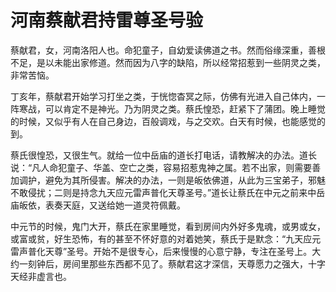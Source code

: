# 河南蔡献君持雷尊圣号验

蔡献君，女，河南洛阳人也。命犯童子，自幼爱读佛道之书。然而俗缘深重，善根不足，是以未能出家修道。然而因为八字的缺陷，所以经常招惹到一些阴灵之类，非常苦恼。

丁亥年，蔡献君开始学习打坐之类，于恍惚杳冥之际，仿佛有光进入自己体内，一阵寒战，可以肯定不是神光。乃为阴灵之类。蔡氏惶恐，赶紧下了蒲团。晚上睡觉的时候，又似乎有人在自己身边，百般调戏，与之交欢。白天有时候，也能感觉的到。

蔡氏很惶恐，又很生气。就给一位中岳庙的道长打电话，请教解决的办法。道长说：“凡人命犯童子、华盖、空亡之类，容易招惹鬼神之属。若不出家，则需要善加调护，避免为其所侵害。解决的办法，一则是皈依佛道，从此为三宝弟子，邪魅不敢侵扰；二则是持念九天应元雷声普化天尊圣号。”道长让蔡氏在中元之前来中岳庙皈依，表奏天庭，又送给她一道灵符佩戴。

中元节的时候，鬼门大开，蔡氏在家里睡觉，看到房间内外好多鬼魂，或男或女，或富或贫，好生恐怖，有的甚至不怀好意的对着她笑，蔡氏于是默念：“九天应元雷声普化天尊”圣号。开始不是很专心，后来慢慢的心意宁静，专注在圣号上。大约一刻钟后，房间里那些东西都不见了。蔡献君这才深信，天尊愿力之强大，十字天经非虚言也。
